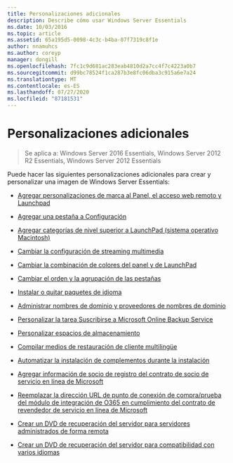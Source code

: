 ```yaml
---
title: Personalizaciones adicionales
description: Describe cómo usar Windows Server Essentials
ms.date: 10/03/2016
ms.topic: article
ms.assetid: 65a195d5-0098-4c3c-b4ba-07f7319c8f1e
author: nnamuhcs
ms.author: coreyp
manager: dongill
ms.openlocfilehash: 7fc1c9d681ac283eab4810d2a7cc4f7c4223a0b7
ms.sourcegitcommit: d99bc78524f1ca287b3e8fc06dba3c915a6e7a24
ms.translationtype: MT
ms.contentlocale: es-ES
ms.lasthandoff: 07/27/2020
ms.locfileid: "87181531"
---
```

# <a name="additional-customizations"></a>Personalizaciones adicionales

>Se aplica a: Windows Server 2016 Essentials, Windows Server 2012 R2 Essentials, Windows Server 2012 Essentials

Puede hacer las siguientes personalizaciones adicionales para crear y personalizar una imagen de Windows Server Essentials:

-   [Agregar personalizaciones de marca al Panel, el acceso web remoto y Launchpad](../install/Add-Branding-to-the-Dashboard--Remote-Web-Access--and-Launchpad.md)

-   [Agregar una pestaña a Configuración](../install/Add-a-Tab-to-Settings.md)

-   [Agregar categorías de nivel superior a LaunchPad (sistema operativo Macintosh)](../install/Add-Top-Level-Categories-to-the-Launchpad--Macintosh-Operating-System-.md)

-   [Cambiar la configuración de streaming multimedia](../install/Change-Media-Streaming-Settings.md)

-   [Cambiar la combinación de colores del panel y de LaunchPad](../install/Change-the-Color-Scheme-of-the-Dashboard-and-Launchpad.md)

-   [Cambiar el orden y la agrupación de las pestañas](../install/Change-the-Order-and-Grouping-of-Tabs.md)

-   [Instalar o quitar paquetes de idioma](../install/Install-or-Remove-Language-Packs.md)

-   [Administrar nombres de dominio y proveedores de nombres de dominio](../install/Manage-Domain-Names-and-Domain-Name-Providers.md)

-   [Personalizar la tarea Suscribirse a Microsoft Online Backup Service](../install/Customize-Sign-Up-for-Microsoft-Online-Backup-Service-task.md)

-   [Personalizar espacios de almacenamiento](../install/Customize-Storage-Spaces.md)

-   [Compilar medios de restauración de cliente multilingüe](../install/Build-Multi-Language-Client-Restore-Media.md)

-   [Automatizar la instalación de complementos durante la instalación](../install/Automate-Installation-of-Add-Ins-During-Setup.md)

-   [Agregar información de socio de registro del contrato de socio de servicio en línea de Microsoft](../install/Add-Microsoft-Online-Service-Partner-Agreement-Partner-of-Record-Information.md)

-   [Reemplazar la dirección URL de punto de conexión de compra/prueba del módulo de integración de O365 en cumplimiento del contrato de revendedor de servicio en línea de Microsoft](../install/Replace-O365-Integration-Module-Buy-Try-Endpoint-URL-in-Support-of-Microsoft-Online-Service-Reseller-Agreement.md)

-   [Crear un DVD de recuperación del servidor para servidores administrados de forma remota](../install/Create-a-Server-Recovery-DVD-for-Remotely-Administered-Servers.md)

-   [Crear un DVD de recuperación del servidor para compatibilidad con varios idiomas](../install/Create-a-Server-Recovery-DVD-for-Multi-Language-Support.md)
